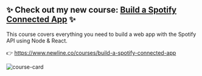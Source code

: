 <!--
**bchiang7/bchiang7** is a ✨ _special_ ✨ repository because its `README.md` (this file) appears on your GitHub profile.

Here are some ideas to get you started:

- 🔭 I’m currently working on ...
- 🌱 I’m currently learning ...
- 👯 I’m looking to collaborate on ...
- 🤔 I’m looking for help with ...
- 💬 Ask me about ...
- 📫 How to reach me: ...
- 😄 Pronouns: ...
- ⚡ Fun fact: ...
-->

## ✨ Check out my new course: [Build a Spotify Connected App](https://newline.co/courses/build-a-spotify-connected-app) ✨

This course covers everything you need to build a web app with the Spotify API using Node & React.

👉 https://www.newline.co/courses/build-a-spotify-connected-app

![course-card](https://user-images.githubusercontent.com/6599979/131181753-1a256c55-80c1-4cb8-85d3-2099f8f11f93.png)


<!-- <img src="https://github.com/bchiang7/bchiang7/blob/main/ihavenoideawhatimdoing.jpg?raw=true" alt="Bailey the golden retriever has no idea what she's doing and neither do I" /> -->
